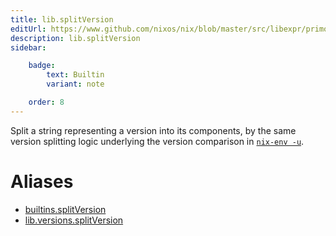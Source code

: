 ```yaml
---
title: lib.splitVersion
editUrl: https://www.github.com/nixos/nix/blob/master/src/libexpr/primops.cc
description: lib.splitVersion
sidebar:

    badge:
        text: Builtin
        variant: note

    order: 8
---
```


Split a string representing a version into its components, by the
same version splitting logic underlying the version comparison in
[`nix-env -u`](../command-ref/nix-env.md#operation---upgrade).


# Aliases

- [builtins.splitVersion](./reference/builtins/builtins-splitVersion)
- [lib.versions.splitVersion](./reference/lib/versions/lib-versions-splitVersion)


